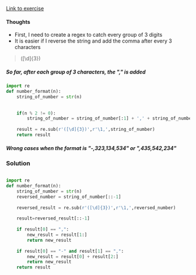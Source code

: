 [Link to exercise](https://www.codewars.com/kata/number-format/train/python)



#### Thoughts

* First, I need to create a regex to catch every group of 3 digits
* It is easier if I reverse the string and add the comma after every 3 characters

> ([\d]{3})

##### So far, after each group of 3 characters, the "," is added
```Python
import re
def number_format(n):
    string_of_number = str(n)
    
    
    if(n % 2 != 0):
        string_of_number = string_of_number[:1] + ',' + string_of_number[1:]
    
    result = re.sub(r'([\d]{3})',r'\1,',string_of_number)
    return result
```

##### Wrong cases when the format is "-,323,134,534" or ",435,542,234"

### Solution
```Python

import re
def number_format(n):
    string_of_number = str(n)
    reversed_number = string_of_number[::-1]
    
    reversed_result = re.sub(r'([\d]{3})',r'\1,',reversed_number)
    
    result=reversed_result[::-1]
    
    if result[0] == ",":
        new_result = result[1:]
        return new_result
        
    if result[0] == "-" and result[1] == ",":
        new_result = result[0] + result[2:]
        return new_result
    return result
  

```